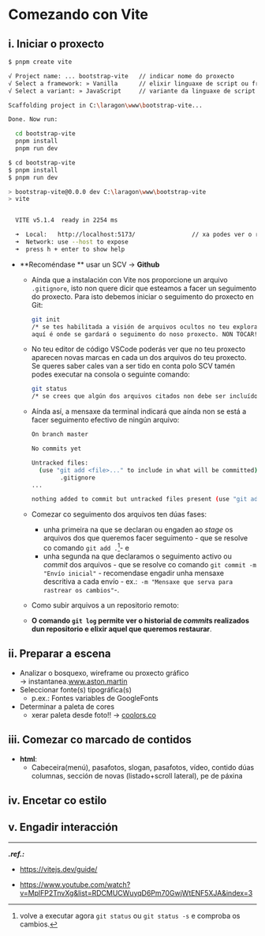 # Comezando con Vite

## i. Iniciar o proxecto

```bash
$ pnpm create vite

√ Project name: ... bootstrap-vite   // indicar nome do proxecto
√ Select a framework: » Vanilla      // elixir linguaxe de script ou framework
√ Select a variant: » JavaScript     // variante da linguaxe de script

Scaffolding project in C:\laragon\www\bootstrap-vite...

Done. Now run:

  cd bootstrap-vite
  pnpm install
  pnpm run dev

$ cd bootstrap-vite
$ pnpm install
$ pnpm run dev

> bootstrap-vite@0.0.0 dev C:\laragon\www\bootstrap-vite
> vite


  VITE v5.1.4  ready in 2254 ms

  ➜  Local:   http://localhost:5173/                // xa podes ver o resultado no navegador
  ➜  Network: use --host to expose
  ➜  press h + enter to show help
```

- **Recoméndase ** usar un SCV &rarr; **Github**

  - Aínda que a instalación con Vite nos proporcione un arquivo `.gitignore`, isto non quere dicir que esteamos a facer un seguimento do proxecto. Para isto debemos iniciar o seguimento do proxecto en Git:

    ```bash
    git init
    /* se tes habilitada a visión de arquivos ocultos no teu explorador de arquivos, agora poderás ver que no teu proxecto hai un novo cartafol `.git`
    aquí é onde se gardará o seguimento do noso proxecto. NON TOCAR! */
    ```

  - No teu editor de código VSCode poderás ver que no teu proxecto aparecen novas marcas en cada un dos arquivos do teu proxecto. Se queres saber cales van a ser tido en conta polo SCV tamén podes executar na consola o seguinte comando:

    ```bash
    git status
    /* se crees que algún dos arquivos citados non debe ser incluído no repositorio citao no arquivo `.gitignore` */
    ```

  - Aínda así, a mensaxe da terminal indicará que aínda non se está a facer seguimento efectivo de ningún arquivo:

    ```bash
    On branch master
    
    No commits yet
    
    Untracked files:
      (use "git add <file>..." to include in what will be committed)
            .gitignore
    ...
    
    nothing added to commit but untracked files present (use "git add" to track)
    ```

  - Comezar co seguimento dos arquivos ten dúas fases:

    - unha primeira na que se declaran ou engaden ao *stage* os arquivos dos que queremos facer seguimento - que se resolve co comando `git add .`[^1]- e
    - unha segunda na que declaramos o seguimento activo ou *commit* dos arquivos - que se resolve co comando `git commit -m "Envío inicial"` - recomendase engadir unha mensaxe descritiva a cada envío - ex.:` -m "Mensaxe que serva para rastrear os cambios"`-.
    
  - Como subir arquivos a un repositorio remoto:
  
  - **O comando `git log` permite ver o historial de *commit*s realizados dun repositorio e elixir aquel que queremos restaurar**.
  

## ii. Preparar a escena

- Analizar o bosquexo, wireframe ou proxecto gráfico &rarr; instantanea.www.aston.martin
- Seleccionar fonte(s) tipográfica(s)
  - p.ex.: Fontes variables de GoogleFonts
- Determinar a paleta de cores
  - xerar paleta desde foto!! &rarr; [coolors.co](https://coolors.co)

## iii. Comezar co marcado de contidos

- **html**:
  - Cabeceira(menú), pasafotos, slogan, pasafotos, vídeo, contido dúas columnas, sección de novas (listado+scroll lateral), pe de páxina

## iv. Encetar co estilo





## v. Engadir interacción



---
[^1]: volve  a executar agora `git status` ou `git status -s` e comproba os cambios.





**_.ref.:_**

- https://vitejs.dev/guide/

- https://www.youtube.com/watch?v=MplFP2TnvXg&list=RDCMUCWuyqD6Pm70GwjWtENF5XJA&index=3